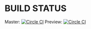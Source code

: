 # BUILD STATUS

Master:  [![Circle CI](https://circleci.com/gh/OffCourse/offcourse-frontend.svg?style=svg)](https://circleci.com/gh/OffCourse/offcourse-frontend)
Preview: [![Circle CI](https://circleci.com/gh/OffCourse/offcourse-frontend/tree/preview.svg?style=svg)](https://circleci.com/gh/OffCourse/offcourse-frontend/tree/preview)
